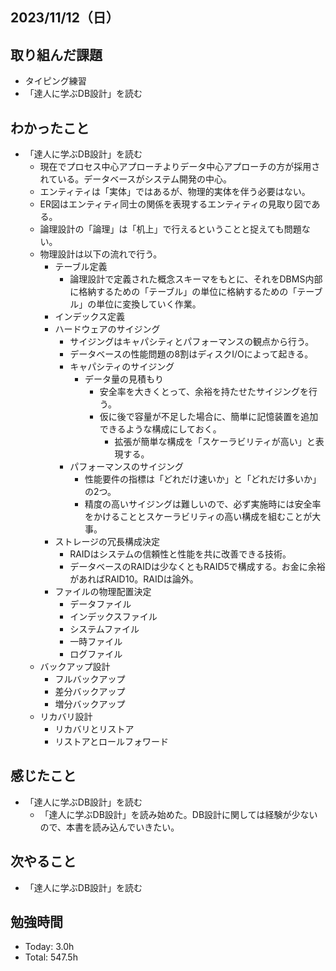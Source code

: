 ## 2023/11/12（日）

## 取り組んだ課題

- タイピング練習
- 「達人に学ぶDB設計」を読む

## わかったこと

- 「達人に学ぶDB設計」を読む
  - 現在でプロセス中心アプローチよりデータ中心アプローチの方が採用されている。データベースがシステム開発の中心。
  - エンティティは「実体」ではあるが、物理的実体を伴う必要はない。
  - ER図はエンティティ同士の関係を表現するエンティティの見取り図である。
  - 論理設計の「論理」は「机上」で行えるということと捉えても問題ない。
  - 物理設計は以下の流れで行う。
    - テーブル定義
      - 論理設計で定義された概念スキーマをもとに、それをDBMS内部に格納するための「テーブル」の単位に格納するための「テーブル」の単位に変換していく作業。
    - インデックス定義
    - ハードウェアのサイジング
      - サイジングはキャパシティとパフォーマンスの観点から行う。
      - データベースの性能問題の8割はディスクI/Oによって起きる。
      - キャパシティのサイジング
        - データ量の見積もり
          - 安全率を大きくとって、余裕を持たせたサイジングを行う。
          - 仮に後で容量が不足した場合に、簡単に記憶装置を追加できるような構成にしておく。
            - 拡張が簡単な構成を「スケーラビリティが高い」と表現する。
      - パフォーマンスのサイジング
        - 性能要件の指標は「どれだけ速いか」と「どれだけ多いか」の2つ。
        - 精度の高いサイジングは難しいので、必ず実施時には安全率をかけることとスケーラビリティの高い構成を組むことが大事。
    - ストレージの冗長構成決定
      - RAIDはシステムの信頼性と性能を共に改善できる技術。
      - データベースのRAIDは少なくともRAID5で構成する。お金に余裕があればRAID10。RAIDは論外。
    - ファイルの物理配置決定
      - データファイル
      - インデックスファイル
      - システムファイル
      - 一時ファイル
      - ログファイル
  - バックアップ設計
    - フルバックアップ
    - 差分バックアップ
    - 増分バックアップ
  - リカバリ設計
    - リカバリとリストア
    - リストアとロールフォワード

## 感じたこと 
- 「達人に学ぶDB設計」を読む
  - 「達人に学ぶDB設計」を読み始めた。DB設計に関しては経験が少ないので、本書を読み込んでいきたい。

## 次やること

- 「達人に学ぶDB設計」を読む

## 勉強時間

- Today: 3.0h
- Total: 547.5h
